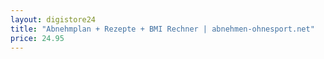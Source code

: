 ```yaml
---
layout: digistore24
title: "Abnehmplan + Rezepte + BMI Rechner | abnehmen-ohnesport.net"
price: 24.95
---
```

